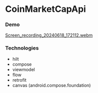# CoinMarketCapApi

### Demo
[Screen_recording_20240618_172112.webm](https://github.com/jess0507/CoinMarketCapApiApp/assets/5594453/55791626-85ef-4696-bbe5-d8167d301c11)

### Technologies
- hilt
- compose
- viewmodel
- flow
- retrofit
- canvas 
  (android.compose.foundation)
